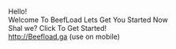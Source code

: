 Hello!  
Welcome To BeefLoad
Lets Get You Started Now   
Shal we? Click To Get Started!   
http://Beefload.ga  (use on mobile)
